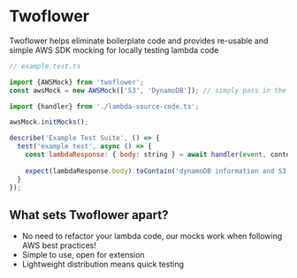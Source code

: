 # Twoflower

Twoflower helps eliminate boilerplate code and provides re-usable and simple AWS SDK mocking for locally testing lambda code

```js
// example.test.ts

import {AWSMock} from 'twoflower';
const awsMock = new AWSMock(['S3', 'DynamoDB']); // simply pass in the services you would like to use as a string array

import {handler} from './lambda-source-code.ts';

awsMock.initMocks();

describe('Example Test Suite', () => {
  test('example test', async () => {
    const lambdaResponse: { body: string } = await handler(event, context, callback); // Pass in whatever event, context, and callback parameters you may need to invoke your lambda
    
    expect(lambdaResponse.body).toContain('dynamoDB information and S3 object information') // your expect clause will be dependent on your lambda's business logic
  }
});
```

## What sets Twoflower apart?

<ul>
  <li>No need to refactor your lambda code, our mocks work when following AWS best practices!</li>
  <li>Simple to use, open for extension</li>
  <li>Lightweight distribution means quick testing</li>
</ul>
